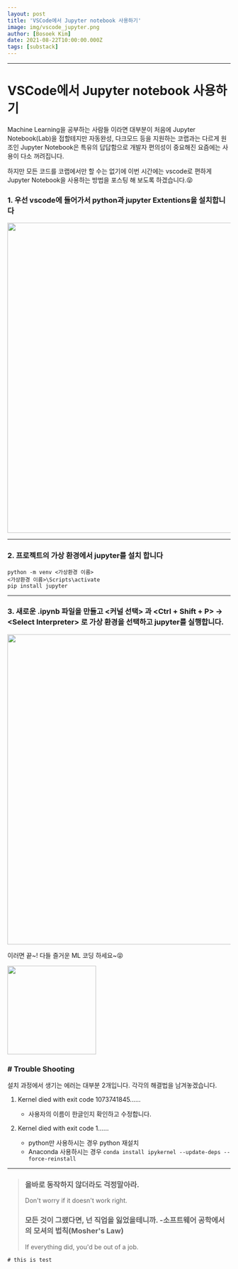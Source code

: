 ```yaml
---
layout: post
title: 'VSCode에서 Jupyter notebook 사용하기'
image: img/vscode_jupyter.png
author: [Bosoek Kim]
date: 2021-08-22T10:00:00.000Z
tags: [substack]
---
```


---

# VSCode에서 Jupyter notebook 사용하기

Machine Learning을 공부하는 사람들 이라면 대부분이 처음에 Jupyter Notebook(Lab)을 접할테지만 자동완성, 다크모드 등을 지원하는 코랩과는 다르게 원조인 Jupyter Notebook은 특유의 답답함으로 개발자 편의성이 중요해진 요즘에는 사용이 다소 꺼려집니다.

하지만 모든 코드를 코랩에서만 할 수는 없기에 이번 시간에는 vscode로 편하게 Jupyter Notebook을 사용하는 방법을 포스팅 해 보도록 하겠습니다.😝

### 1. 우선 vscode에 들어가서 python과 jupyter Extentions을 설치합니다

<img src="https://img1.daumcdn.net/thumb/R1280x0/?scode=mtistory2&fname=https%3A%2F%2Fblog.kakaocdn.net%2Fdn%2Fme1xP%2FbtrcMGclmyB%2FkGpqTLFr9DSwdAnPauDy1k%2Fimg.png" width="700">

---

### 2. 프로젝트의 가상 환경에서 jupyter를 설치 합니다
```
python -m venv <가상환경 이름>
<가상환경 이름>\Scripts\activate
pip install jupyter
```
---
   
### 3. 새로운 .ipynb 파일을 만들고 __<커널 선택>__ 과 <Ctrl + Shift + P> -> \<Select Interpreter> 로 가상 환경을 선택하고 jupyter를 실행합니다.

<img src="https://img1.daumcdn.net/thumb/R1280x0/?scode=mtistory2&fname=https%3A%2F%2Fblog.kakaocdn.net%2Fdn%2FbCtuEh%2FbtrcMWFM8YV%2FkAvUidFRnBixZMK53SWvj1%2Fimg.png" width="700">

이러면 끝~! 다들 즐거운 ML 코딩 하세요~😝

<img src="https://user-images.githubusercontent.com/68007145/152316247-ec5c30b2-b506-4ed8-99db-db64e7b49053.png" width="200">

### # Trouble Shooting
설치 과정에서 생기는 에러는 대부분 2개입니다. 각각의 해결법을 남겨놓겠습니다.

1. Kernel died with exit code 1073741845......
   * 사용자의 이름이 한글인지 확인하고 수정합니다.
 
2. Kernel died with exit code 1......
   * python만 사용하시는 경우 python 재설치 
   * Anaconda 사용하시는 경우 ```conda install ipykernel --update-deps --force-reinstall```

---


>### 올바로 동작하지 않더라도 걱정말아라.
> Don't worry if it doesn't work right.
>### 모든 것이 그랬다면, 넌 직업을 잃었을테니까. -소프트웨어 공학에서의 모셔의 법칙(Mosher's Law)
> If everything did, you'd be out of a job.

```toc
# this is test
```